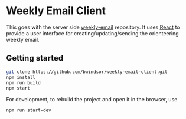 # Weekly Email Client
This goes with the server side [weekly-email](https://github.com/bwindsor/weekly-email) repository. It uses [React](https://facebook.github.io/react/) to provide a user interface for creating/updating/sending the orienteering weekly email.

## Getting started
```sh
git clone https://github.com/bwindsor/weekly-email-client.git
npm install
npm run build
npm start
```
For development, to rebuild the project and open it in the browser, use
```sh
npm run start-dev
``` 